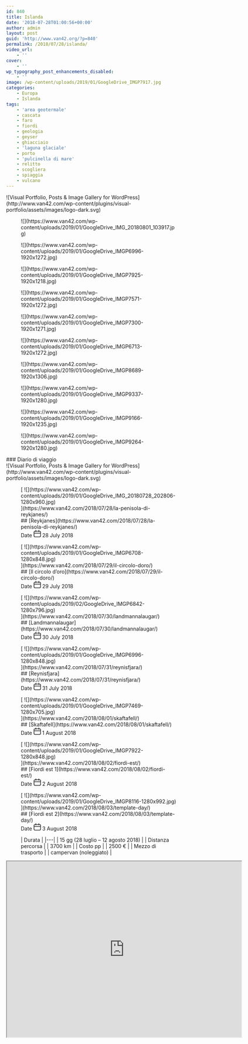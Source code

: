 ```yaml
---
id: 840
title: Islanda
date: '2018-07-28T01:00:56+00:00'
author: admin
layout: post
guid: 'http://www.van42.org/?p=840'
permalink: /2018/07/28/islanda/
video_url:
    - ''
cover:
    - ''
wp_typography_post_enhancements_disabled:
    - ''
image: /wp-content/uploads/2019/01/GoogleDrive_IMGP7917.jpg
categories:
    - Europa
    - Islanda
tags:
    - 'area geotermale'
    - cascata
    - faro
    - fiordi
    - geologia
    - geyser
    - ghiacciaio
    - 'laguna glaciale'
    - porto
    - 'pulcinella di mare'
    - relitto
    - scogliera
    - spiaggia
    - vulcano
---
```


<div class="wp-container-128 wp-block-columns has-2-columns"><div class="wp-container-126 wp-block-column"><div class="wp-block-visual-portfolio"><div class="vp-portfolio vp-uid-d42381a0 vp-id-866" data-vp-content-source="images" data-vp-items-click-action="" data-vp-items-gap="15" data-vp-items-gap-vertical="" data-vp-items-style="default" data-vp-layout="slider" data-vp-next-page-url="" data-vp-pagination="load-more" data-vp-slider-arrows="false" data-vp-slider-autoplay="3" data-vp-slider-autoplay-hover-pause="false" data-vp-slider-bullets="true" data-vp-slider-bullets-dynamic="false" data-vp-slider-centered-slides="true" data-vp-slider-effect="slide" data-vp-slider-free-mode="true" data-vp-slider-free-mode-sticky="false" data-vp-slider-items-height="70%" data-vp-slider-items-min-height="" data-vp-slider-loop="true" data-vp-slider-mousewheel="false" data-vp-slider-slides-per-view="1" data-vp-slider-speed="1.5" data-vp-slider-thumbnails="false"><div class="vp-portfolio__preloader-wrap"><div class="vp-portfolio__preloader"> ![Visual Portfolio, Posts & Image Gallery for WordPress](http://www.van42.com/wp-content/plugins/visual-portfolio/assets/images/logo-dark.svg) </div> </div><div class="vp-portfolio__items-wrap"><div class="vp-portfolio__items vp-portfolio__items-style-default vp-portfolio__items-show-overlay-hover"><div class="vp-portfolio__item-wrap vp-portfolio__item-uid-453de298" data-vp-filter=""><div class="vp-portfolio__item-popup" data-vp-popup-img="https://www.van42.com/wp-content/uploads/2019/01/GoogleDrive_IMG_20180801_103917.jpg" data-vp-popup-img-size="1546x865" data-vp-popup-img-srcset="https://www.van42.com/wp-content/uploads/2019/01/GoogleDrive_IMG_20180801_103917.jpg 1546w, https://www.van42.com/wp-content/uploads/2019/01/GoogleDrive_IMG_20180801_103917-300x168.jpg 300w, https://www.van42.com/wp-content/uploads/2019/01/GoogleDrive_IMG_20180801_103917-768x430.jpg 768w, https://www.van42.com/wp-content/uploads/2019/01/GoogleDrive_IMG_20180801_103917-1024x573.jpg 1024w, https://www.van42.com/wp-content/uploads/2019/01/GoogleDrive_IMG_20180801_103917-500x280.jpg 500w, https://www.van42.com/wp-content/uploads/2019/01/GoogleDrive_IMG_20180801_103917-800x448.jpg 800w, https://www.van42.com/wp-content/uploads/2019/01/GoogleDrive_IMG_20180801_103917-1280x716.jpg 1280w" data-vp-popup-md-img="https://www.van42.com/wp-content/uploads/2019/01/GoogleDrive_IMG_20180801_103917.jpg" data-vp-popup-md-img-size="800x448" data-vp-popup-sm-img="https://www.van42.com/wp-content/uploads/2019/01/GoogleDrive_IMG_20180801_103917.jpg" data-vp-popup-sm-img-size="500x280" style="display: none;">### iceland 5.4 – cover 1

 </div> <figure class="vp-portfolio__item"><div class="vp-portfolio__item-img-wrap"><div class="vp-portfolio__item-img"> ![](https://www.van42.com/wp-content/uploads/2019/01/GoogleDrive_IMG_20180801_103917.jpg)<div class="vp-portfolio__item-img-overlay"> </div> </div></div><figcaption class="vp-portfolio__item-overlay vp-portfolio__item-align-center"> </figcaption> </figure> </div><div class="vp-portfolio__item-wrap vp-portfolio__item-uid-03c52196" data-vp-filter=""><div class="vp-portfolio__item-popup" data-vp-popup-img="https://www.van42.com/wp-content/uploads/2019/01/GoogleDrive_IMGP6996.jpg" data-vp-popup-img-size="1920x1272" data-vp-popup-img-srcset="https://www.van42.com/wp-content/uploads/2019/01/GoogleDrive_IMGP6996.jpg 2464w, https://www.van42.com/wp-content/uploads/2019/01/GoogleDrive_IMGP6996-300x199.jpg 300w, https://www.van42.com/wp-content/uploads/2019/01/GoogleDrive_IMGP6996-768x509.jpg 768w, https://www.van42.com/wp-content/uploads/2019/01/GoogleDrive_IMGP6996-1024x678.jpg 1024w, https://www.van42.com/wp-content/uploads/2019/01/GoogleDrive_IMGP6996-500x331.jpg 500w, https://www.van42.com/wp-content/uploads/2019/01/GoogleDrive_IMGP6996-800x530.jpg 800w, https://www.van42.com/wp-content/uploads/2019/01/GoogleDrive_IMGP6996-1280x848.jpg 1280w, https://www.van42.com/wp-content/uploads/2019/01/GoogleDrive_IMGP6996-1920x1272.jpg 1920w" data-vp-popup-md-img="https://www.van42.com/wp-content/uploads/2019/01/GoogleDrive_IMGP6996.jpg" data-vp-popup-md-img-size="800x530" data-vp-popup-sm-img="https://www.van42.com/wp-content/uploads/2019/01/GoogleDrive_IMGP6996.jpg" data-vp-popup-sm-img-size="500x331" style="display: none;">### iceland 4.6 – cover 2

 </div> <figure class="vp-portfolio__item"><div class="vp-portfolio__item-img-wrap"><div class="vp-portfolio__item-img"> ![](https://www.van42.com/wp-content/uploads/2019/01/GoogleDrive_IMGP6996-1920x1272.jpg)<div class="vp-portfolio__item-img-overlay"> </div> </div></div><figcaption class="vp-portfolio__item-overlay vp-portfolio__item-align-center"> </figcaption> </figure> </div><div class="vp-portfolio__item-wrap vp-portfolio__item-uid-7f8b3782" data-vp-filter=""><div class="vp-portfolio__item-popup" data-vp-popup-img="https://www.van42.com/wp-content/uploads/2019/01/GoogleDrive_IMGP7925.jpg" data-vp-popup-img-size="1920x1218" data-vp-popup-img-srcset="https://www.van42.com/wp-content/uploads/2019/01/GoogleDrive_IMGP7925.jpg 2362w, https://www.van42.com/wp-content/uploads/2019/01/GoogleDrive_IMGP7925-300x190.jpg 300w, https://www.van42.com/wp-content/uploads/2019/01/GoogleDrive_IMGP7925-768x487.jpg 768w, https://www.van42.com/wp-content/uploads/2019/01/GoogleDrive_IMGP7925-1024x650.jpg 1024w, https://www.van42.com/wp-content/uploads/2019/01/GoogleDrive_IMGP7925-500x317.jpg 500w, https://www.van42.com/wp-content/uploads/2019/01/GoogleDrive_IMGP7925-800x508.jpg 800w, https://www.van42.com/wp-content/uploads/2019/01/GoogleDrive_IMGP7925-1280x812.jpg 1280w, https://www.van42.com/wp-content/uploads/2019/01/GoogleDrive_IMGP7925-1920x1218.jpg 1920w" data-vp-popup-md-img="https://www.van42.com/wp-content/uploads/2019/01/GoogleDrive_IMGP7925.jpg" data-vp-popup-md-img-size="800x508" data-vp-popup-sm-img="https://www.van42.com/wp-content/uploads/2019/01/GoogleDrive_IMGP7925.jpg" data-vp-popup-sm-img-size="500x317" style="display: none;">### iceland 6.0 – cover 3

 </div> <figure class="vp-portfolio__item"><div class="vp-portfolio__item-img-wrap"><div class="vp-portfolio__item-img"> ![](https://www.van42.com/wp-content/uploads/2019/01/GoogleDrive_IMGP7925-1920x1218.jpg)<div class="vp-portfolio__item-img-overlay"> </div> </div></div><figcaption class="vp-portfolio__item-overlay vp-portfolio__item-align-center"> </figcaption> </figure> </div><div class="vp-portfolio__item-wrap vp-portfolio__item-uid-b0306071" data-vp-filter=""><div class="vp-portfolio__item-popup" data-vp-popup-img="https://www.van42.com/wp-content/uploads/2019/01/GoogleDrive_IMGP7571.jpg" data-vp-popup-img-size="1920x1272" data-vp-popup-img-srcset="https://www.van42.com/wp-content/uploads/2019/01/GoogleDrive_IMGP7571.jpg 2420w, https://www.van42.com/wp-content/uploads/2019/01/GoogleDrive_IMGP7571-300x199.jpg 300w, https://www.van42.com/wp-content/uploads/2019/01/GoogleDrive_IMGP7571-768x509.jpg 768w, https://www.van42.com/wp-content/uploads/2019/01/GoogleDrive_IMGP7571-1024x678.jpg 1024w, https://www.van42.com/wp-content/uploads/2019/01/GoogleDrive_IMGP7571-500x331.jpg 500w, https://www.van42.com/wp-content/uploads/2019/01/GoogleDrive_IMGP7571-800x530.jpg 800w, https://www.van42.com/wp-content/uploads/2019/01/GoogleDrive_IMGP7571-1280x848.jpg 1280w, https://www.van42.com/wp-content/uploads/2019/01/GoogleDrive_IMGP7571-1920x1272.jpg 1920w" data-vp-popup-md-img="https://www.van42.com/wp-content/uploads/2019/01/GoogleDrive_IMGP7571.jpg" data-vp-popup-md-img-size="800x530" data-vp-popup-sm-img="https://www.van42.com/wp-content/uploads/2019/01/GoogleDrive_IMGP7571.jpg" data-vp-popup-sm-img-size="500x331" style="display: none;">### iceland 5.1 – cover 4

 </div> <figure class="vp-portfolio__item"><div class="vp-portfolio__item-img-wrap"><div class="vp-portfolio__item-img"> ![](https://www.van42.com/wp-content/uploads/2019/01/GoogleDrive_IMGP7571-1920x1272.jpg)<div class="vp-portfolio__item-img-overlay"> </div> </div></div><figcaption class="vp-portfolio__item-overlay vp-portfolio__item-align-center"> </figcaption> </figure> </div><div class="vp-portfolio__item-wrap vp-portfolio__item-uid-431ce132" data-vp-filter=""><div class="vp-portfolio__item-popup" data-vp-popup-img="https://www.van42.com/wp-content/uploads/2019/01/GoogleDrive_IMGP7300.jpg" data-vp-popup-img-size="1920x1271" data-vp-popup-img-srcset="https://www.van42.com/wp-content/uploads/2019/01/GoogleDrive_IMGP7300.jpg 2451w, https://www.van42.com/wp-content/uploads/2019/01/GoogleDrive_IMGP7300-300x199.jpg 300w, https://www.van42.com/wp-content/uploads/2019/01/GoogleDrive_IMGP7300-768x509.jpg 768w, https://www.van42.com/wp-content/uploads/2019/01/GoogleDrive_IMGP7300-1024x678.jpg 1024w, https://www.van42.com/wp-content/uploads/2019/01/GoogleDrive_IMGP7300-500x331.jpg 500w, https://www.van42.com/wp-content/uploads/2019/01/GoogleDrive_IMGP7300-800x530.jpg 800w, https://www.van42.com/wp-content/uploads/2019/01/GoogleDrive_IMGP7300-1280x848.jpg 1280w, https://www.van42.com/wp-content/uploads/2019/01/GoogleDrive_IMGP7300-1920x1271.jpg 1920w" data-vp-popup-md-img="https://www.van42.com/wp-content/uploads/2019/01/GoogleDrive_IMGP7300.jpg" data-vp-popup-md-img-size="800x530" data-vp-popup-sm-img="https://www.van42.com/wp-content/uploads/2019/01/GoogleDrive_IMGP7300.jpg" data-vp-popup-sm-img-size="500x331" style="display: none;">### iceland 5.7 – cover 5

 </div> <figure class="vp-portfolio__item"><div class="vp-portfolio__item-img-wrap"><div class="vp-portfolio__item-img"> ![](https://www.van42.com/wp-content/uploads/2019/01/GoogleDrive_IMGP7300-1920x1271.jpg)<div class="vp-portfolio__item-img-overlay"> </div> </div></div><figcaption class="vp-portfolio__item-overlay vp-portfolio__item-align-center"> </figcaption> </figure> </div><div class="vp-portfolio__item-wrap vp-portfolio__item-uid-62a9d7ed" data-vp-filter=""><div class="vp-portfolio__item-popup" data-vp-popup-img="https://www.van42.com/wp-content/uploads/2019/01/GoogleDrive_IMGP6713.jpg" data-vp-popup-img-size="1920x1272" data-vp-popup-img-srcset="https://www.van42.com/wp-content/uploads/2019/01/GoogleDrive_IMGP6713.jpg 2464w, https://www.van42.com/wp-content/uploads/2019/01/GoogleDrive_IMGP6713-300x199.jpg 300w, https://www.van42.com/wp-content/uploads/2019/01/GoogleDrive_IMGP6713-768x509.jpg 768w, https://www.van42.com/wp-content/uploads/2019/01/GoogleDrive_IMGP6713-1024x678.jpg 1024w, https://www.van42.com/wp-content/uploads/2019/01/GoogleDrive_IMGP6713-500x331.jpg 500w, https://www.van42.com/wp-content/uploads/2019/01/GoogleDrive_IMGP6713-800x530.jpg 800w, https://www.van42.com/wp-content/uploads/2019/01/GoogleDrive_IMGP6713-1280x848.jpg 1280w, https://www.van42.com/wp-content/uploads/2019/01/GoogleDrive_IMGP6713-1920x1272.jpg 1920w" data-vp-popup-md-img="https://www.van42.com/wp-content/uploads/2019/01/GoogleDrive_IMGP6713.jpg" data-vp-popup-md-img-size="800x530" data-vp-popup-sm-img="https://www.van42.com/wp-content/uploads/2019/01/GoogleDrive_IMGP6713.jpg" data-vp-popup-sm-img-size="500x331" style="display: none;">### iceland 2.8 – cover 6

 </div> <figure class="vp-portfolio__item"><div class="vp-portfolio__item-img-wrap"><div class="vp-portfolio__item-img"> ![](https://www.van42.com/wp-content/uploads/2019/01/GoogleDrive_IMGP6713-1920x1272.jpg)<div class="vp-portfolio__item-img-overlay"> </div> </div></div><figcaption class="vp-portfolio__item-overlay vp-portfolio__item-align-center"> </figcaption> </figure> </div><div class="vp-portfolio__item-wrap vp-portfolio__item-uid-17518dd2" data-vp-filter=""><div class="vp-portfolio__item-popup" data-vp-popup-img="https://www.van42.com/wp-content/uploads/2019/01/GoogleDrive_IMGP8689.jpg" data-vp-popup-img-size="1920x1306" data-vp-popup-img-srcset="https://www.van42.com/wp-content/uploads/2019/01/GoogleDrive_IMGP8689.jpg 2345w, https://www.van42.com/wp-content/uploads/2019/01/GoogleDrive_IMGP8689-300x204.jpg 300w, https://www.van42.com/wp-content/uploads/2019/01/GoogleDrive_IMGP8689-768x522.jpg 768w, https://www.van42.com/wp-content/uploads/2019/01/GoogleDrive_IMGP8689-1024x696.jpg 1024w, https://www.van42.com/wp-content/uploads/2019/01/GoogleDrive_IMGP8689-500x340.jpg 500w, https://www.van42.com/wp-content/uploads/2019/01/GoogleDrive_IMGP8689-800x544.jpg 800w, https://www.van42.com/wp-content/uploads/2019/01/GoogleDrive_IMGP8689-1280x871.jpg 1280w, https://www.van42.com/wp-content/uploads/2019/01/GoogleDrive_IMGP8689-1920x1306.jpg 1920w" data-vp-popup-md-img="https://www.van42.com/wp-content/uploads/2019/01/GoogleDrive_IMGP8689.jpg" data-vp-popup-md-img-size="800x544" data-vp-popup-sm-img="https://www.van42.com/wp-content/uploads/2019/01/GoogleDrive_IMGP8689.jpg" data-vp-popup-sm-img-size="500x340" style="display: none;">### iceland 8.1 – cover 7

 </div> <figure class="vp-portfolio__item"><div class="vp-portfolio__item-img-wrap"><div class="vp-portfolio__item-img"> ![](https://www.van42.com/wp-content/uploads/2019/01/GoogleDrive_IMGP8689-1920x1306.jpg)<div class="vp-portfolio__item-img-overlay"> </div> </div></div><figcaption class="vp-portfolio__item-overlay vp-portfolio__item-align-center"> </figcaption> </figure> </div><div class="vp-portfolio__item-wrap vp-portfolio__item-uid-bfa72ff0" data-vp-filter=""><div class="vp-portfolio__item-popup" data-vp-popup-img="https://www.van42.com/wp-content/uploads/2019/01/GoogleDrive_IMGP9337.jpg" data-vp-popup-img-size="1920x1280" data-vp-popup-img-srcset="https://www.van42.com/wp-content/uploads/2019/01/GoogleDrive_IMGP9337.jpg 2107w, https://www.van42.com/wp-content/uploads/2019/01/GoogleDrive_IMGP9337-300x200.jpg 300w, https://www.van42.com/wp-content/uploads/2019/01/GoogleDrive_IMGP9337-768x512.jpg 768w, https://www.van42.com/wp-content/uploads/2019/01/GoogleDrive_IMGP9337-1024x683.jpg 1024w, https://www.van42.com/wp-content/uploads/2019/01/GoogleDrive_IMGP9337-500x333.jpg 500w, https://www.van42.com/wp-content/uploads/2019/01/GoogleDrive_IMGP9337-800x533.jpg 800w, https://www.van42.com/wp-content/uploads/2019/01/GoogleDrive_IMGP9337-1280x854.jpg 1280w, https://www.van42.com/wp-content/uploads/2019/01/GoogleDrive_IMGP9337-1920x1280.jpg 1920w" data-vp-popup-md-img="https://www.van42.com/wp-content/uploads/2019/01/GoogleDrive_IMGP9337.jpg" data-vp-popup-md-img-size="800x533" data-vp-popup-sm-img="https://www.van42.com/wp-content/uploads/2019/01/GoogleDrive_IMGP9337.jpg" data-vp-popup-sm-img-size="500x333" style="display: none;">### iceland 10.0 – cover 8

 </div> <figure class="vp-portfolio__item"><div class="vp-portfolio__item-img-wrap"><div class="vp-portfolio__item-img"> ![](https://www.van42.com/wp-content/uploads/2019/01/GoogleDrive_IMGP9337-1920x1280.jpg)<div class="vp-portfolio__item-img-overlay"> </div> </div></div><figcaption class="vp-portfolio__item-overlay vp-portfolio__item-align-center"> </figcaption> </figure> </div><div class="vp-portfolio__item-wrap vp-portfolio__item-uid-79a0aa05" data-vp-filter=""><div class="vp-portfolio__item-popup" data-vp-popup-img="https://www.van42.com/wp-content/uploads/2019/01/GoogleDrive_IMGP9166.jpg" data-vp-popup-img-size="1920x1235" data-vp-popup-img-srcset="https://www.van42.com/wp-content/uploads/2019/01/GoogleDrive_IMGP9166.jpg 2101w, https://www.van42.com/wp-content/uploads/2019/01/GoogleDrive_IMGP9166-300x193.jpg 300w, https://www.van42.com/wp-content/uploads/2019/01/GoogleDrive_IMGP9166-768x494.jpg 768w, https://www.van42.com/wp-content/uploads/2019/01/GoogleDrive_IMGP9166-1024x658.jpg 1024w, https://www.van42.com/wp-content/uploads/2019/01/GoogleDrive_IMGP9166-500x322.jpg 500w, https://www.van42.com/wp-content/uploads/2019/01/GoogleDrive_IMGP9166-800x514.jpg 800w, https://www.van42.com/wp-content/uploads/2019/01/GoogleDrive_IMGP9166-1280x823.jpg 1280w, https://www.van42.com/wp-content/uploads/2019/01/GoogleDrive_IMGP9166-1920x1235.jpg 1920w" data-vp-popup-md-img="https://www.van42.com/wp-content/uploads/2019/01/GoogleDrive_IMGP9166.jpg" data-vp-popup-md-img-size="800x514" data-vp-popup-sm-img="https://www.van42.com/wp-content/uploads/2019/01/GoogleDrive_IMGP9166.jpg" data-vp-popup-sm-img-size="500x322" style="display: none;">### iceland 10.0 – cover 9

 </div> <figure class="vp-portfolio__item"><div class="vp-portfolio__item-img-wrap"><div class="vp-portfolio__item-img"> ![](https://www.van42.com/wp-content/uploads/2019/01/GoogleDrive_IMGP9166-1920x1235.jpg)<div class="vp-portfolio__item-img-overlay"> </div> </div></div><figcaption class="vp-portfolio__item-overlay vp-portfolio__item-align-center"> </figcaption> </figure> </div><div class="vp-portfolio__item-wrap vp-portfolio__item-uid-b61bfdf6" data-vp-filter=""><div class="vp-portfolio__item-popup" data-vp-popup-img="https://www.van42.com/wp-content/uploads/2019/01/GoogleDrive_IMGP9264.jpg" data-vp-popup-img-size="1920x1280" data-vp-popup-img-srcset="https://www.van42.com/wp-content/uploads/2019/01/GoogleDrive_IMGP9264.jpg 2112w, https://www.van42.com/wp-content/uploads/2019/01/GoogleDrive_IMGP9264-300x200.jpg 300w, https://www.van42.com/wp-content/uploads/2019/01/GoogleDrive_IMGP9264-768x512.jpg 768w, https://www.van42.com/wp-content/uploads/2019/01/GoogleDrive_IMGP9264-1024x683.jpg 1024w, https://www.van42.com/wp-content/uploads/2019/01/GoogleDrive_IMGP9264-500x333.jpg 500w, https://www.van42.com/wp-content/uploads/2019/01/GoogleDrive_IMGP9264-800x533.jpg 800w, https://www.van42.com/wp-content/uploads/2019/01/GoogleDrive_IMGP9264-1280x853.jpg 1280w, https://www.van42.com/wp-content/uploads/2019/01/GoogleDrive_IMGP9264-1920x1280.jpg 1920w" data-vp-popup-md-img="https://www.van42.com/wp-content/uploads/2019/01/GoogleDrive_IMGP9264.jpg" data-vp-popup-md-img-size="800x533" data-vp-popup-sm-img="https://www.van42.com/wp-content/uploads/2019/01/GoogleDrive_IMGP9264.jpg" data-vp-popup-sm-img-size="500x333" style="display: none;">### iceland 10.0 – cover 10

 </div> <figure class="vp-portfolio__item"><div class="vp-portfolio__item-img-wrap"><div class="vp-portfolio__item-img"> ![](https://www.van42.com/wp-content/uploads/2019/01/GoogleDrive_IMGP9264-1920x1280.jpg)<div class="vp-portfolio__item-img-overlay"> </div> </div></div><figcaption class="vp-portfolio__item-overlay vp-portfolio__item-align-center"> </figcaption> </figure> </div> </div><div class="vp-portfolio__items-bullets"></div> </div> </div> </div>### Diario di viaggio

<div class="wp-block-visual-portfolio"><div class="vp-portfolio vp-uid-d7779497 vp-id-886" data-vp-content-source="post-based" data-vp-items-click-action="url" data-vp-items-gap="5" data-vp-items-gap-vertical="" data-vp-items-style="default" data-vp-layout="tiles" data-vp-next-page-url="" data-vp-pagination="load-more" data-vp-tiles-type="4|1,1|"><div class="vp-portfolio__preloader-wrap"><div class="vp-portfolio__preloader"> ![Visual Portfolio, Posts & Image Gallery for WordPress](http://www.van42.com/wp-content/plugins/visual-portfolio/assets/images/logo-dark.svg) </div> </div><div class="vp-portfolio__items-wrap"><div class="vp-portfolio__items vp-portfolio__items-style-default vp-portfolio__items-show-overlay-hover"> <article class="vp-portfolio__item-wrap post-843 post type-post status-publish format-standard has-post-thumbnail hentry category-europa category-islanda tag-area-geotermale tag-faro tag-geologia vp-portfolio__item-uid-49b21abf" data-vp-filter="europa,islanda"><div class="vp-portfolio__item-popup" data-vp-popup-img="https://www.van42.com/wp-content/uploads/2019/01/GoogleDrive_IMG_20180728_202806.jpg" data-vp-popup-img-size="1920x1440" data-vp-popup-img-srcset="https://www.van42.com/wp-content/uploads/2019/01/GoogleDrive_IMG_20180728_202806.jpg 3264w, https://www.van42.com/wp-content/uploads/2019/01/GoogleDrive_IMG_20180728_202806-300x225.jpg 300w, https://www.van42.com/wp-content/uploads/2019/01/GoogleDrive_IMG_20180728_202806-768x576.jpg 768w, https://www.van42.com/wp-content/uploads/2019/01/GoogleDrive_IMG_20180728_202806-1024x768.jpg 1024w, https://www.van42.com/wp-content/uploads/2019/01/GoogleDrive_IMG_20180728_202806-500x375.jpg 500w, https://www.van42.com/wp-content/uploads/2019/01/GoogleDrive_IMG_20180728_202806-800x600.jpg 800w, https://www.van42.com/wp-content/uploads/2019/01/GoogleDrive_IMG_20180728_202806-1280x960.jpg 1280w, https://www.van42.com/wp-content/uploads/2019/01/GoogleDrive_IMG_20180728_202806-1920x1440.jpg 1920w" data-vp-popup-md-img="https://www.van42.com/wp-content/uploads/2019/01/GoogleDrive_IMG_20180728_202806.jpg" data-vp-popup-md-img-size="800x600" data-vp-popup-sm-img="https://www.van42.com/wp-content/uploads/2019/01/GoogleDrive_IMG_20180728_202806.jpg" data-vp-popup-sm-img-size="500x375" style="display: none;">### iceland 1.6

 </div> <figure class="vp-portfolio__item"><div class="vp-portfolio__item-img-wrap"><div class="vp-portfolio__item-img"> [ ![](https://www.van42.com/wp-content/uploads/2019/01/GoogleDrive_IMG_20180728_202806-1280x960.jpg)<div class="vp-portfolio__item-img-overlay"> </div> ](https://www.van42.com/2018/07/28/la-penisola-di-reykjanes/) </div></div><figcaption class="vp-portfolio__item-overlay vp-portfolio__item-align-left"><div class="vp-portfolio__item-meta">##  [Reykjanes](https://www.van42.com/2018/07/28/la-penisola-di-reykjanes/)

<div class="vp-portfolio__item-meta-inline"><div class="vp-portfolio__item-meta-part vp-portfolio__item-meta-date"> <span class="vp-portfolio__item-meta-part-icon"> <span class="vp-screen-reader-text"> Date </span> <svg class="vp-svg-icon" fill="none" height="20" viewbox="0 0 20 20" width="20" xmlns="http://www.w3.org/2000/svg"> <rect fill="transparent" height="15.5" rx="3" stroke="currentColor" stroke-width="1.5" width="18" x="1" y="3.5"></rect> <path d="M6 5V1M14 5V1" fill="transparent" stroke="currentColor" stroke-linecap="round" stroke-linejoin="round" stroke-width="1.5"></path> <path d="M18.5 9H1.5" fill="transparent" stroke="currentColor" stroke-width="1.5"></path></svg> </span> <span class="vp-portfolio__item-meta-part-text"> 28 July 2018 </span></div></div> </div> </figcaption> </figure> </article> <article class="vp-portfolio__item-wrap post-870 post type-post status-publish format-standard has-post-thumbnail hentry category-europa category-islanda tag-area-geotermale tag-cascata tag-geologia tag-geyser tag-vulcano vp-portfolio__item-uid-fb9618c6" data-vp-filter="europa,islanda"><div class="vp-portfolio__item-popup" data-vp-popup-img="https://www.van42.com/wp-content/uploads/2019/01/GoogleDrive_IMGP6708.jpg" data-vp-popup-img-size="1920x1272" data-vp-popup-img-srcset="https://www.van42.com/wp-content/uploads/2019/01/GoogleDrive_IMGP6708.jpg 2464w, https://www.van42.com/wp-content/uploads/2019/01/GoogleDrive_IMGP6708-300x199.jpg 300w, https://www.van42.com/wp-content/uploads/2019/01/GoogleDrive_IMGP6708-768x509.jpg 768w, https://www.van42.com/wp-content/uploads/2019/01/GoogleDrive_IMGP6708-1024x678.jpg 1024w, https://www.van42.com/wp-content/uploads/2019/01/GoogleDrive_IMGP6708-500x331.jpg 500w, https://www.van42.com/wp-content/uploads/2019/01/GoogleDrive_IMGP6708-800x530.jpg 800w, https://www.van42.com/wp-content/uploads/2019/01/GoogleDrive_IMGP6708-1280x848.jpg 1280w, https://www.van42.com/wp-content/uploads/2019/01/GoogleDrive_IMGP6708-1920x1272.jpg 1920w" data-vp-popup-md-img="https://www.van42.com/wp-content/uploads/2019/01/GoogleDrive_IMGP6708.jpg" data-vp-popup-md-img-size="800x530" data-vp-popup-sm-img="https://www.van42.com/wp-content/uploads/2019/01/GoogleDrive_IMGP6708.jpg" data-vp-popup-sm-img-size="500x331" style="display: none;">### iceland 2.9

 </div> <figure class="vp-portfolio__item"><div class="vp-portfolio__item-img-wrap"><div class="vp-portfolio__item-img"> [ ![](https://www.van42.com/wp-content/uploads/2019/01/GoogleDrive_IMGP6708-1280x848.jpg)<div class="vp-portfolio__item-img-overlay"> </div> ](https://www.van42.com/2018/07/29/il-circolo-doro/) </div></div><figcaption class="vp-portfolio__item-overlay vp-portfolio__item-align-left"><div class="vp-portfolio__item-meta">##  [Il circolo d’oro](https://www.van42.com/2018/07/29/il-circolo-doro/)

<div class="vp-portfolio__item-meta-inline"><div class="vp-portfolio__item-meta-part vp-portfolio__item-meta-date"> <span class="vp-portfolio__item-meta-part-icon"> <span class="vp-screen-reader-text"> Date </span> <svg class="vp-svg-icon" fill="none" height="20" viewbox="0 0 20 20" width="20" xmlns="http://www.w3.org/2000/svg"> <rect fill="transparent" height="15.5" rx="3" stroke="currentColor" stroke-width="1.5" width="18" x="1" y="3.5"></rect> <path d="M6 5V1M14 5V1" fill="transparent" stroke="currentColor" stroke-linecap="round" stroke-linejoin="round" stroke-width="1.5"></path> <path d="M18.5 9H1.5" fill="transparent" stroke="currentColor" stroke-width="1.5"></path></svg> </span> <span class="vp-portfolio__item-meta-part-text"> 29 July 2018 </span></div></div> </div> </figcaption> </figure> </article> <article class="vp-portfolio__item-wrap post-918 post type-post status-publish format-standard has-post-thumbnail hentry category-europa category-islanda tag-area-geotermale tag-cascata tag-geologia tag-vulcano vp-portfolio__item-uid-a2d55d45" data-vp-filter="europa,islanda"><div class="vp-portfolio__item-popup" data-vp-popup-img="https://www.van42.com/wp-content/uploads/2019/02/GoogleDrive_IMGP6842.jpg" data-vp-popup-img-size="1920x1194" data-vp-popup-img-srcset="https://www.van42.com/wp-content/uploads/2019/02/GoogleDrive_IMGP6842.jpg 2417w, https://www.van42.com/wp-content/uploads/2019/02/GoogleDrive_IMGP6842-300x187.jpg 300w, https://www.van42.com/wp-content/uploads/2019/02/GoogleDrive_IMGP6842-768x478.jpg 768w, https://www.van42.com/wp-content/uploads/2019/02/GoogleDrive_IMGP6842-1024x637.jpg 1024w, https://www.van42.com/wp-content/uploads/2019/02/GoogleDrive_IMGP6842-500x311.jpg 500w, https://www.van42.com/wp-content/uploads/2019/02/GoogleDrive_IMGP6842-800x497.jpg 800w, https://www.van42.com/wp-content/uploads/2019/02/GoogleDrive_IMGP6842-1280x796.jpg 1280w, https://www.van42.com/wp-content/uploads/2019/02/GoogleDrive_IMGP6842-1920x1194.jpg 1920w" data-vp-popup-md-img="https://www.van42.com/wp-content/uploads/2019/02/GoogleDrive_IMGP6842.jpg" data-vp-popup-md-img-size="800x497" data-vp-popup-sm-img="https://www.van42.com/wp-content/uploads/2019/02/GoogleDrive_IMGP6842.jpg" data-vp-popup-sm-img-size="500x311" style="display: none;">### iceland 3.10

 </div> <figure class="vp-portfolio__item"><div class="vp-portfolio__item-img-wrap"><div class="vp-portfolio__item-img"> [ ![](https://www.van42.com/wp-content/uploads/2019/02/GoogleDrive_IMGP6842-1280x796.jpg)<div class="vp-portfolio__item-img-overlay"> </div> ](https://www.van42.com/2018/07/30/landmannalaugar/) </div></div><figcaption class="vp-portfolio__item-overlay vp-portfolio__item-align-left"><div class="vp-portfolio__item-meta">##  [Landmannalaugar](https://www.van42.com/2018/07/30/landmannalaugar/)

<div class="vp-portfolio__item-meta-inline"><div class="vp-portfolio__item-meta-part vp-portfolio__item-meta-date"> <span class="vp-portfolio__item-meta-part-icon"> <span class="vp-screen-reader-text"> Date </span> <svg class="vp-svg-icon" fill="none" height="20" viewbox="0 0 20 20" width="20" xmlns="http://www.w3.org/2000/svg"> <rect fill="transparent" height="15.5" rx="3" stroke="currentColor" stroke-width="1.5" width="18" x="1" y="3.5"></rect> <path d="M6 5V1M14 5V1" fill="transparent" stroke="currentColor" stroke-linecap="round" stroke-linejoin="round" stroke-width="1.5"></path> <path d="M18.5 9H1.5" fill="transparent" stroke="currentColor" stroke-width="1.5"></path></svg> </span> <span class="vp-portfolio__item-meta-part-text"> 30 July 2018 </span></div></div> </div> </figcaption> </figure> </article> <article class="vp-portfolio__item-wrap post-952 post type-post status-publish format-standard has-post-thumbnail hentry category-europa category-islanda tag-aereo tag-cascata tag-pulcinella-di-mare tag-relitto tag-spiaggia vp-portfolio__item-uid-266c715f" data-vp-filter="europa,islanda"><div class="vp-portfolio__item-popup" data-vp-popup-img="https://www.van42.com/wp-content/uploads/2019/01/GoogleDrive_IMGP6996.jpg" data-vp-popup-img-size="1920x1272" data-vp-popup-img-srcset="https://www.van42.com/wp-content/uploads/2019/01/GoogleDrive_IMGP6996.jpg 2464w, https://www.van42.com/wp-content/uploads/2019/01/GoogleDrive_IMGP6996-300x199.jpg 300w, https://www.van42.com/wp-content/uploads/2019/01/GoogleDrive_IMGP6996-768x509.jpg 768w, https://www.van42.com/wp-content/uploads/2019/01/GoogleDrive_IMGP6996-1024x678.jpg 1024w, https://www.van42.com/wp-content/uploads/2019/01/GoogleDrive_IMGP6996-500x331.jpg 500w, https://www.van42.com/wp-content/uploads/2019/01/GoogleDrive_IMGP6996-800x530.jpg 800w, https://www.van42.com/wp-content/uploads/2019/01/GoogleDrive_IMGP6996-1280x848.jpg 1280w, https://www.van42.com/wp-content/uploads/2019/01/GoogleDrive_IMGP6996-1920x1272.jpg 1920w" data-vp-popup-md-img="https://www.van42.com/wp-content/uploads/2019/01/GoogleDrive_IMGP6996.jpg" data-vp-popup-md-img-size="800x530" data-vp-popup-sm-img="https://www.van42.com/wp-content/uploads/2019/01/GoogleDrive_IMGP6996.jpg" data-vp-popup-sm-img-size="500x331" style="display: none;">### iceland 4.6 – cover 2

 </div> <figure class="vp-portfolio__item"><div class="vp-portfolio__item-img-wrap"><div class="vp-portfolio__item-img"> [ ![](https://www.van42.com/wp-content/uploads/2019/01/GoogleDrive_IMGP6996-1280x848.jpg)<div class="vp-portfolio__item-img-overlay"> </div> ](https://www.van42.com/2018/07/31/reynisfjara/) </div></div><figcaption class="vp-portfolio__item-overlay vp-portfolio__item-align-left"><div class="vp-portfolio__item-meta">##  [Reynisfjara](https://www.van42.com/2018/07/31/reynisfjara/)

<div class="vp-portfolio__item-meta-inline"><div class="vp-portfolio__item-meta-part vp-portfolio__item-meta-date"> <span class="vp-portfolio__item-meta-part-icon"> <span class="vp-screen-reader-text"> Date </span> <svg class="vp-svg-icon" fill="none" height="20" viewbox="0 0 20 20" width="20" xmlns="http://www.w3.org/2000/svg"> <rect fill="transparent" height="15.5" rx="3" stroke="currentColor" stroke-width="1.5" width="18" x="1" y="3.5"></rect> <path d="M6 5V1M14 5V1" fill="transparent" stroke="currentColor" stroke-linecap="round" stroke-linejoin="round" stroke-width="1.5"></path> <path d="M18.5 9H1.5" fill="transparent" stroke="currentColor" stroke-width="1.5"></path></svg> </span> <span class="vp-portfolio__item-meta-part-text"> 31 July 2018 </span></div></div> </div> </figcaption> </figure> </article> <article class="vp-portfolio__item-wrap post-986 post type-post status-publish format-standard has-post-thumbnail hentry category-europa category-islanda tag-cascata tag-ghiacciaio tag-iceberg tag-laguna-glaciale tag-spiaggia tag-walter-mitty vp-portfolio__item-uid-94afcb0b" data-vp-filter="europa,islanda"><div class="vp-portfolio__item-popup" data-vp-popup-img="https://www.van42.com/wp-content/uploads/2019/01/GoogleDrive_IMGP7469.jpg" data-vp-popup-img-size="1920x1057" data-vp-popup-img-srcset="https://www.van42.com/wp-content/uploads/2019/01/GoogleDrive_IMGP7469.jpg 2354w, https://www.van42.com/wp-content/uploads/2019/01/GoogleDrive_IMGP7469-300x165.jpg 300w, https://www.van42.com/wp-content/uploads/2019/01/GoogleDrive_IMGP7469-768x423.jpg 768w, https://www.van42.com/wp-content/uploads/2019/01/GoogleDrive_IMGP7469-1024x564.jpg 1024w, https://www.van42.com/wp-content/uploads/2019/01/GoogleDrive_IMGP7469-500x275.jpg 500w, https://www.van42.com/wp-content/uploads/2019/01/GoogleDrive_IMGP7469-800x440.jpg 800w, https://www.van42.com/wp-content/uploads/2019/01/GoogleDrive_IMGP7469-1280x705.jpg 1280w, https://www.van42.com/wp-content/uploads/2019/01/GoogleDrive_IMGP7469-1920x1057.jpg 1920w" data-vp-popup-md-img="https://www.van42.com/wp-content/uploads/2019/01/GoogleDrive_IMGP7469.jpg" data-vp-popup-md-img-size="800x440" data-vp-popup-sm-img="https://www.van42.com/wp-content/uploads/2019/01/GoogleDrive_IMGP7469.jpg" data-vp-popup-sm-img-size="500x275" style="display: none;">### iceland 5.13

 </div> <figure class="vp-portfolio__item"><div class="vp-portfolio__item-img-wrap"><div class="vp-portfolio__item-img"> [ ![](https://www.van42.com/wp-content/uploads/2019/01/GoogleDrive_IMGP7469-1280x705.jpg)<div class="vp-portfolio__item-img-overlay"> </div> ](https://www.van42.com/2018/08/01/skaftafell/) </div></div><figcaption class="vp-portfolio__item-overlay vp-portfolio__item-align-left"><div class="vp-portfolio__item-meta">##  [Skaftafell](https://www.van42.com/2018/08/01/skaftafell/)

<div class="vp-portfolio__item-meta-inline"><div class="vp-portfolio__item-meta-part vp-portfolio__item-meta-date"> <span class="vp-portfolio__item-meta-part-icon"> <span class="vp-screen-reader-text"> Date </span> <svg class="vp-svg-icon" fill="none" height="20" viewbox="0 0 20 20" width="20" xmlns="http://www.w3.org/2000/svg"> <rect fill="transparent" height="15.5" rx="3" stroke="currentColor" stroke-width="1.5" width="18" x="1" y="3.5"></rect> <path d="M6 5V1M14 5V1" fill="transparent" stroke="currentColor" stroke-linecap="round" stroke-linejoin="round" stroke-width="1.5"></path> <path d="M18.5 9H1.5" fill="transparent" stroke="currentColor" stroke-width="1.5"></path></svg> </span> <span class="vp-portfolio__item-meta-part-text"> 1 August 2018 </span></div></div> </div> </figcaption> </figure> </article> <article class="vp-portfolio__item-wrap post-1022 post type-post status-publish format-standard has-post-thumbnail hentry category-europa category-islanda tag-chiesa tag-faro tag-fiordi tag-porto tag-scogliera tag-spiaggia tag-walter-mitty vp-portfolio__item-uid-2258741d" data-vp-filter="europa,islanda"><div class="vp-portfolio__item-popup" data-vp-popup-img="https://www.van42.com/wp-content/uploads/2019/01/GoogleDrive_IMGP7922.jpg" data-vp-popup-img-size="1920x1272" data-vp-popup-img-srcset="https://www.van42.com/wp-content/uploads/2019/01/GoogleDrive_IMGP7922.jpg 2458w, https://www.van42.com/wp-content/uploads/2019/01/GoogleDrive_IMGP7922-300x199.jpg 300w, https://www.van42.com/wp-content/uploads/2019/01/GoogleDrive_IMGP7922-768x509.jpg 768w, https://www.van42.com/wp-content/uploads/2019/01/GoogleDrive_IMGP7922-1024x678.jpg 1024w, https://www.van42.com/wp-content/uploads/2019/01/GoogleDrive_IMGP7922-500x331.jpg 500w, https://www.van42.com/wp-content/uploads/2019/01/GoogleDrive_IMGP7922-800x530.jpg 800w, https://www.van42.com/wp-content/uploads/2019/01/GoogleDrive_IMGP7922-1280x848.jpg 1280w, https://www.van42.com/wp-content/uploads/2019/01/GoogleDrive_IMGP7922-1920x1272.jpg 1920w" data-vp-popup-md-img="https://www.van42.com/wp-content/uploads/2019/01/GoogleDrive_IMGP7922.jpg" data-vp-popup-md-img-size="800x530" data-vp-popup-sm-img="https://www.van42.com/wp-content/uploads/2019/01/GoogleDrive_IMGP7922.jpg" data-vp-popup-sm-img-size="500x331" style="display: none;">### iceland 6.1

 </div> <figure class="vp-portfolio__item"><div class="vp-portfolio__item-img-wrap"><div class="vp-portfolio__item-img"> [ ![](https://www.van42.com/wp-content/uploads/2019/01/GoogleDrive_IMGP7922-1280x848.jpg)<div class="vp-portfolio__item-img-overlay"> </div> ](https://www.van42.com/2018/08/02/fiordi-est/) </div></div><figcaption class="vp-portfolio__item-overlay vp-portfolio__item-align-left"><div class="vp-portfolio__item-meta">##  [Fiordi est 1](https://www.van42.com/2018/08/02/fiordi-est/)

<div class="vp-portfolio__item-meta-inline"><div class="vp-portfolio__item-meta-part vp-portfolio__item-meta-date"> <span class="vp-portfolio__item-meta-part-icon"> <span class="vp-screen-reader-text"> Date </span> <svg class="vp-svg-icon" fill="none" height="20" viewbox="0 0 20 20" width="20" xmlns="http://www.w3.org/2000/svg"> <rect fill="transparent" height="15.5" rx="3" stroke="currentColor" stroke-width="1.5" width="18" x="1" y="3.5"></rect> <path d="M6 5V1M14 5V1" fill="transparent" stroke="currentColor" stroke-linecap="round" stroke-linejoin="round" stroke-width="1.5"></path> <path d="M18.5 9H1.5" fill="transparent" stroke="currentColor" stroke-width="1.5"></path></svg> </span> <span class="vp-portfolio__item-meta-part-text"> 2 August 2018 </span></div></div> </div> </figcaption> </figure> </article> <article class="vp-portfolio__item-wrap post-503 post type-post status-publish format-standard has-post-thumbnail hentry category-europa category-islanda tag-area-geotermale tag-cascata tag-fiordi tag-geologia tag-porto tag-pulcinella-di-mare tag-vulcano vp-portfolio__item-uid-25064ce8" data-vp-filter="europa,islanda"><div class="vp-portfolio__item-popup" data-vp-popup-img="https://www.van42.com/wp-content/uploads/2019/01/GoogleDrive_IMGP8116.jpg" data-vp-popup-img-size="1877x1455" data-vp-popup-img-srcset="https://www.van42.com/wp-content/uploads/2019/01/GoogleDrive_IMGP8116.jpg 1877w, https://www.van42.com/wp-content/uploads/2019/01/GoogleDrive_IMGP8116-300x233.jpg 300w, https://www.van42.com/wp-content/uploads/2019/01/GoogleDrive_IMGP8116-768x595.jpg 768w, https://www.van42.com/wp-content/uploads/2019/01/GoogleDrive_IMGP8116-1024x794.jpg 1024w, https://www.van42.com/wp-content/uploads/2019/01/GoogleDrive_IMGP8116-500x388.jpg 500w, https://www.van42.com/wp-content/uploads/2019/01/GoogleDrive_IMGP8116-800x620.jpg 800w, https://www.van42.com/wp-content/uploads/2019/01/GoogleDrive_IMGP8116-1280x992.jpg 1280w" data-vp-popup-md-img="https://www.van42.com/wp-content/uploads/2019/01/GoogleDrive_IMGP8116.jpg" data-vp-popup-md-img-size="800x620" data-vp-popup-sm-img="https://www.van42.com/wp-content/uploads/2019/01/GoogleDrive_IMGP8116.jpg" data-vp-popup-sm-img-size="500x388" style="display: none;">### iceland 7.1

 </div> <figure class="vp-portfolio__item"><div class="vp-portfolio__item-img-wrap"><div class="vp-portfolio__item-img"> [ ![](https://www.van42.com/wp-content/uploads/2019/01/GoogleDrive_IMGP8116-1280x992.jpg)<div class="vp-portfolio__item-img-overlay"> </div> ](https://www.van42.com/2018/08/03/template-day/) </div></div><figcaption class="vp-portfolio__item-overlay vp-portfolio__item-align-left"><div class="vp-portfolio__item-meta">##  [Fiordi est 2](https://www.van42.com/2018/08/03/template-day/)

<div class="vp-portfolio__item-meta-inline"><div class="vp-portfolio__item-meta-part vp-portfolio__item-meta-date"> <span class="vp-portfolio__item-meta-part-icon"> <span class="vp-screen-reader-text"> Date </span> <svg class="vp-svg-icon" fill="none" height="20" viewbox="0 0 20 20" width="20" xmlns="http://www.w3.org/2000/svg"> <rect fill="transparent" height="15.5" rx="3" stroke="currentColor" stroke-width="1.5" width="18" x="1" y="3.5"></rect> <path d="M6 5V1M14 5V1" fill="transparent" stroke="currentColor" stroke-linecap="round" stroke-linejoin="round" stroke-width="1.5"></path> <path d="M18.5 9H1.5" fill="transparent" stroke="currentColor" stroke-width="1.5"></path></svg> </span> <span class="vp-portfolio__item-meta-part-text"> 3 August 2018 </span></div></div> </div> </figcaption> </figure> </article> </div> </div> </div> </div> </div><div class="wp-container-127 wp-block-column"><figure class="wp-block-table is-style-stripes">| Durata |
|---|
| 15 gg (28 luglio – 12 agosto 2018) |
| Distanza percorsa |
| 3700 km |
| Costo pp |
| 2500 € |
| Mezzo di trasporto |
| campervan (noleggiato) |

</figure><iframe height="480" loading="lazy" src="https://www.google.com/maps/d/u/0/embed?mid=1AVTYS1o5HOrGJoYhK8TJbPP7c07xYo--" width="640"></iframe></div></div>